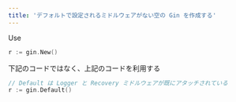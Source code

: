 ```yaml
---
title: 'デフォルトで設定されるミドルウェアがない空の Gin を作成する'
---
```


Use

```go
r := gin.New()
```

下記のコードではなく、上記のコードを利用する

```go
// Default は Logger と Recovery ミドルウェアが既にアタッチされている
r := gin.Default()
```
